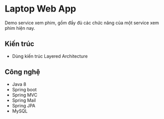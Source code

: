 # Laptop Web App

Demo service xem phim, gồm đầy đủ các chức năng của một service xem phim hiện nay.

## Kiến trúc
- Dùng kiến trúc Layered Architecture

## Công nghệ
- Java 8
- Spring boot
- Spring MVC
- Spring Mail
- Spring JPA
- MySQL
